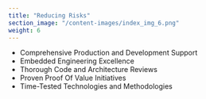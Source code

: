 ```yaml
---
title: "Reducing Risks"
section_image: "/content-images/index_img_6.png"
weight: 6
---
```


- Comprehensive Production and Development Support
- Embedded Engineering Excellence
- Thorough Code and Architecture Reviews
- Proven Proof Of Value Initiatives
- Time-Tested Technologies and Methodologies
